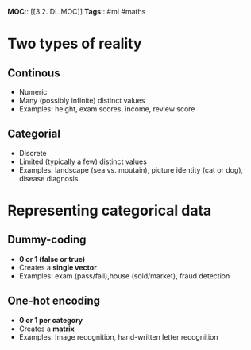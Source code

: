 **MOC**:: [[3.2. DL MOC]]
**Tags**:: #ml #maths 

# Two types of reality
## Continous
- Numeric
- Many (possibly infinite) distinct values
- Examples: height, exam scores, income, review score
## Categorial
- Discrete
- Limited (typically a few) distinct values
- Examples: landscape (sea vs. moutain), picture identity (cat or dog), disease diagnosis

# Representing categorical data
## Dummy-coding
- **0 or 1 (false or true)**
- Creates a **single vector**
- Examples: exam (pass/fail),house (sold/market), fraud detection
## One-hot encoding
- **0 or 1 per category**
- Creates a **matrix**
- Examples: Image recognition, hand-written letter recognition